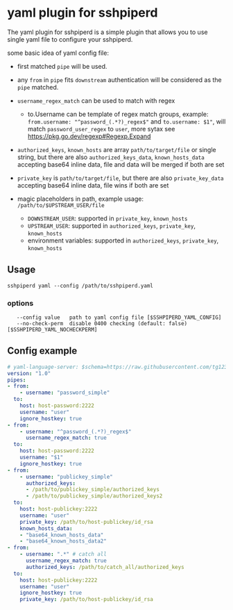 # yaml plugin for sshpiperd

The yaml plugin for sshpiperd is a simple plugin that allows you to use single yaml file to configure your sshpiperd.

some basic idea of yaml config file:

 * first matched `pipe` will be used.
 * any `from` in `pipe` fits `downstream` authentication will be considered as the `pipe` matched.
 * `username_regex_match` can be used to match with regex

   * to.Username can be template of regex match groups, example: `from.username: "^password_(.*?)_regex$"` and `to.username: $1"`, will match `password_user_regex` to `user`, more sytax see <https://pkg.go.dev/regexp#Regexp.Expand>

 * `authorized_keys`, `known_hosts` are array `path/to/target/file` or single string, but there are also `authorized_keys_data`, `known_hosts_data` accepting base64 inline data, file and data will be merged if both are set
 * `private_key` is `path/to/target/file`, but there are also `private_key_data` accepting base64 inline data, file wins if both are set
 * magic placeholders in path, example usage: `/path/to/$UPSTREAM_USER/file`
    * `DOWNSTREAM_USER`: supported in `private_key`, `known_hosts`
    * `UPSTREAM_USER`: supported in `authorized_keys`, `private_key`, `known_hosts`
    * environment variables: supported in `authorized_keys`, `private_key`, `known_hosts`

## Usage

```
sshpiperd yaml --config /path/to/sshpiperd.yaml
```

### options

```
   --config value   path to yaml config file [$SSHPIPERD_YAML_CONFIG]
   --no-check-perm  disable 0400 checking (default: false) [$SSHPIPERD_YAML_NOCHECKPERM]
```

## Config example

```yaml
# yaml-language-server: $schema=https://raw.githubusercontent.com/tg123/sshpiper/master/plugin/yaml/schema.json
version: "1.0"
pipes:
- from:
    - username: "password_simple"
  to:
    host: host-password:2222
    username: "user"
    ignore_hostkey: true
- from:
    - username: "^password_(.*?)_regex$"
      username_regex_match: true
  to:
    host: host-password:2222
    username: "$1"
    ignore_hostkey: true
- from:
    - username: "publickey_simple"
      authorized_keys: 
      - /path/to/publickey_simple/authorized_keys
      - /path/to/publickey_simple/authorized_keys2
  to:
    host: host-publickey:2222
    username: "user"
    private_key: /path/to/host-publickey/id_rsa
    known_hosts_data: 
    - "base64_known_hosts_data"
    - "base64_known_hosts_data2"
- from:
    - username: ".*" # catch all    
      username_regex_match: true
      authorized_keys: /path/to/catch_all/authorized_keys
  to:
    host: host-publickey:2222
    username: "user"
    ignore_hostkey: true
    private_key: /path/to/host-publickey/id_rsa
```